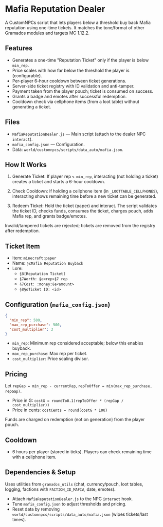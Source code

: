 # Mafia Reputation Dealer

A CustomNPCs script that lets players below a threshold buy back Mafia reputation using one-time tickets. It matches the tone/format of other Gramados modules and targets MC 1.12.2.

## Features

- Generates a one-time "Reputation Ticket" only if the player is below `min_rep`.
- Price scales with how far below the threshold the player is (configurable).
- Per-player 6-hour cooldown between ticket generations.
- Server-side ticket registry with ID validation and anti-tamper.
- Payment taken from the player pouch; ticket is consumed on success.
- Grants a badge and emotes after successful redemption.
- Cooldown check via cellphone items (from a loot table) without generating a ticket.

## Files

- `MafiaReputationDealer.js` — Main script (attach to the dealer NPC `interact`).
- `mafia_config.json` — Configuration.
- Data: `world/customnpcs/scripts/data_auto/mafia.json`.

## How It Works

1) Generate Ticket: If player rep `< min_rep`, interacting (not holding a ticket) creates a ticket and starts a 6-hour cooldown.

2) Check Cooldown: If holding a cellphone item (in `_LOOTTABLE_CELLPHONES`), interacting shows remaining time before a new ticket can be generated.

3) Redeem Ticket: Hold the ticket (paper) and interact. The script validates the ticket ID, checks funds, consumes the ticket, charges pouch, adds Mafia rep, and grants badge/emotes.

Invalid/tampered tickets are rejected; tickets are removed from the registry after redemption.

## Ticket Item

- Item: `minecraft:paper`
- Name: `§cMafia Reputation Buyback`
- Lore:
  - `§8[Reputation Ticket]`
  - `§7Worth: §e<rep>§7 rep`
  - `§7Cost: :money:§e<amount>`
  - `§8§oTicket ID: <id>`

## Configuration (`mafia_config.json`)

```json
{
  "min_rep": 500,
  "max_rep_purchase": 500,
  "cost_multiplier": 3
}
```

- `min_rep`: Minimum rep considered acceptable; below this enables buyback.
- `max_rep_purchase`: Max rep per ticket.
- `cost_multiplier`: Price scaling divisor.

## Pricing

Let `repGap = min_rep - currentRep`, `repToOffer = min(max_rep_purchase, repGap)`.
- Price in G: `costG = roundTo0.1(repToOffer * (repGap / cost_multiplier))`
- Price in cents: `costCents = round(costG * 100)`

Funds are charged on redemption (not on generation) from the player pouch.

## Cooldown

- 6 hours per player (stored in ticks). Players can check remaining time with a cellphone item.

## Dependencies & Setup

Uses utilities from `gramados_utils` (chat, currency/pouch, loot tables, logging, factions with `FACTION_ID_MAFIA`, date, emotes).

- Attach `MafiaReputationDealer.js` to the NPC `interact` hook.
- Tune `mafia_config.json` to adjust thresholds and pricing.
- Reset data by removing `world/customnpcs/scripts/data_auto/mafia.json` (wipes tickets/last times).
